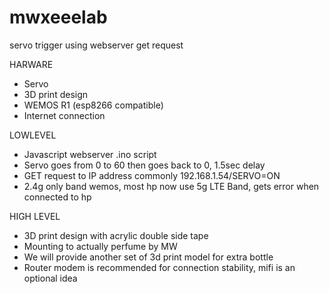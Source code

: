 # mwxeeelab
servo trigger using webserver get request

HARWARE
- Servo 
- 3D print design 
- WEMOS R1 (esp8266 compatible)
- Internet connection

LOWLEVEL 
- Javascript webserver .ino script
- Servo goes from 0 to 60 then goes back to 0, 1.5sec delay
- GET request to IP address commonly 192.168.1.54/SERVO=ON
- 2.4g only band wemos, most hp now use 5g LTE Band, gets error when connected to hp

HIGH LEVEL
- 3D print design with acrylic double side tape
- Mounting to actually perfume by MW
- We will provide another set of 3d print model for extra bottle
- Router modem is recommended for connection stability, mifi is an optional idea
